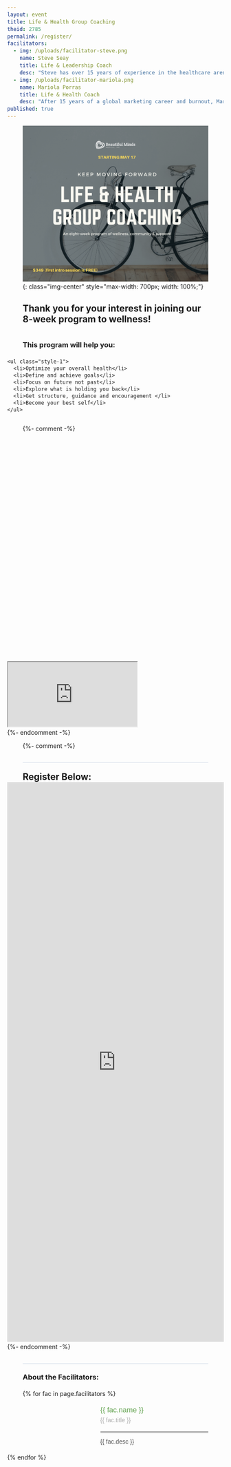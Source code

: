 ```yaml
---
layout: event
title: Life & Health Group Coaching
theid: 2785
permalink: /register/
facilitators:
  - img: /uploads/facilitator-steve.png
    name: Steve Seay
    title: Life & Leadership Coach
    desc: "Steve has over 15 years of experience in the healthcare arena where he worked as a Marriage and Family Therapist. Currently works as a Life and Leadership Coach serving physicians, manager business leaders through the discovery of their highest potential in the areas of body, mind and spirit. Steve brings his combined experience to Beautiful Minds by helping develop and co-facilitate this 8-week program to wellness."
  - img: /uploads/facilitator-mariola.png
    name: Mariola Porras
    title: Life & Health Coach
    desc: "After 15 years of a global marketing career and burnout, Mariola learned how crucial healthy living is for optimal wellbeing. She brings her personal life experience and training to Beautiful Minds where she partners with medical experts in helping others reach their potential through healthy lifestyle principles. Mariola will co-facilitate this group and share tools to help optimize mental health through the acronym: CHOOSELIFE©."
published: true
---
```


<style>  
  h2, p {
    margin-left: 36px;
    margin-right: 36px;
  }

  h3 {
    //color: #64a351;
    margin: 20px 36px;
  }


  ul.style-1 {
    margin-left: 50px;
  }

  .fac-item {
    display: grid;
    margin: 20px 36px;
    max-width: 800px !important;
    grid-template-columns: auto auto;
  }

  .img-item {
    //height: 100px;
    //width: 100px;
    margin-right: 30px;
  }

  .img-item img {
    height: 170px;
    /* border-radius: 50%; */
  }

  .desc-item .title {
    color: #64a351;
    font-size: 1.2em;
  }

  .desc-item .subtitle {
    color: #adadad;
    padding: 5px 0;
  }

  .desc-item {
    font-family: "helvetica";
  }

  .desc-item .desc {
    color: #525252;
  }

  .top-info {
    display: flex;
  }

  .reg-btn {
    width: 163px; 
    font-size: 1.3em; 
    padding: 10px;
  }

  .btn-container {
    align-self: center;
    margin: auto
  }

  @media only screen and (max-width: 800px) {
    .top-info {
      flex-direction: column-reverse;
    }

    .btn-container {
      width: 90%;
      margin-top: 15px;
      margin-bottom: 15px;
    }

    .reg-btn {
      width: 100%;
    }
  }

  .iframe-body {
    height: 1300px;
    width: 100%;
    overflow: hidden;
    top: 0;
    left: 0;
  }

  @media only screen and (max-width: 955px) {
    .iframe-body {
      height: 1520px;
    }
  }

  @media only screen and (max-width: 556px) {

    h2, p, h3 {
      margin-left: 20px;
      margin-right: 20px;
    }

    h2 {
      font-size: 20px;
    }

    h3 {
      font-size: 17px;
    }

    ul.style-1 {
      margin-left: 40px;
    }

    .fac-item {
      /* margin: 20px 36px; */
      /* max-width: 800px !important; */
      grid-template-columns: auto;
      justify-items: center;
    }

    .img-item {
      margin-right: 0;
    }

    .desc-item .title,
    .desc-item .subtitle {
      text-align: center;
    }
  }
</style>


![Life &amp; Health Group Coaching Fly`er](/uploads/group_coaching.png "Life &amp; Health Group Coaching"){: class="img-center" style="max-width: 700px; width: 100%;"}

<h2>
  Thank you for your interest in joining our 8-week program to wellness!
</h2>

<div class="top-info">
  <div>
    <h3>This program will help you:</h3>

    <ul class="style-1">
      <li>Optimize your overall health</li>
      <li>Define and achieve goals</li>
      <li>Focus on future not past</li>
      <li>Explore what is holding you back</li>
      <li>Get structure, guidance and encouragement </li>
      <li>Become your best self</li>
    </ul>
  </div>

  <!-- <a class="btn-container" href="http://localhost:3777/beautifulminds/31bc26ab-c3be-4792-a57b-0d271d365e36">
    <div class="bm-btn reg-btn">Register</div>
  </a> -->
</div>


<script type="text/javascript" src="https://hipaa.jotform.com/jsform/93017366384158"></script>

{%- comment -%} <div class="overflow-hidden relative h-screen w-full" style="padding-top: 100%;">
  <iframe class="absolute h-full w-full overflow-hidden top-0 left-0 bottom-0 right-0" src="http://localhost:3000/beautifulminds/31bc26ab-c3be-4792-a57b-0d271d365e36"></iframe>
</div> {%- endcomment -%}

{%- comment -%} <h2 style="margin-bottom: 0;">
<div style="margin-top: 10px; margin-bottom: 20px; border: 0px; border-bottom-width: 2px; border-style: solid; border-color: #e2e8f0;"></div>
Register Below:
</h2>

<iframe frameBorder="0" class="iframe-body" src="http://localhost:3777/beautifulminds/31bc26ab-c3be-4792-a57b-0d271d365e36"></iframe> {%- endcomment -%}

<h2>
<div style="border: 0px; border-bottom-width: 2px; border-style: solid; border-color: #e2e8f0;"></div>
</h2>

### About the Facilitators:

{% for fac in page.facilitators %}
  <div class="fac-item">
    <div class="img-item">
      <img src="{{ fac.img }}" alt="">
    </div>
    <div class="desc-item">
      <div class="title">{{ fac.name }}</div>
      <div class="subtitle">{{ fac.title }}</div>
      <hr>
      <div class="desc">{{ fac.desc }}</div>
    </div>
  </div>
{% endfor %}